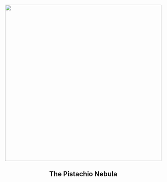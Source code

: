 
<p align="center"><img src="https://apod.nasa.gov/apod/image/2308/Pistachio_Falls_960.jpg" width="500" height="500"></p>
<h2 align="center"> The Pistachio Nebula </h2>
